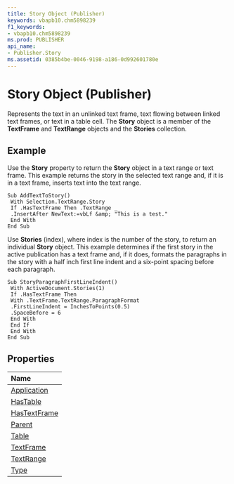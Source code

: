 ```yaml
---
title: Story Object (Publisher)
keywords: vbapb10.chm5898239
f1_keywords:
- vbapb10.chm5898239
ms.prod: PUBLISHER
api_name:
- Publisher.Story
ms.assetid: 0385b4be-0046-9198-a186-0d992601780e
---
```



# Story Object (Publisher)

Represents the text in an unlinked text frame, text flowing between linked text frames, or text in a table cell. The  **Story** object is a member of the **TextFrame** and **TextRange** objects and the **Stories** collection.


## Example

Use the  **Story** property to return the **Story** object in a text range or text frame. This example returns the story in the selected text range and, if it is in a text frame, inserts text into the text range.


```
Sub AddTextToStory() 
 With Selection.TextRange.Story 
 If .HasTextFrame Then .TextRange _ 
 .InsertAfter NewText:=vbLf &amp; "This is a test." 
 End With 
End Sub
```

Use  **Stories** (index), where index is the number of the story, to return an individual **Story** object. This example determines if the first story in the active publication has a text frame and, if it does, formats the paragraphs in the story with a half inch first line indent and a six-point spacing before each paragraph.




```
Sub StoryParagraphFirstLineIndent() 
 With ActiveDocument.Stories(1) 
 If .HasTextFrame Then 
 With .TextFrame.TextRange.ParagraphFormat 
 .FirstLineIndent = InchesToPoints(0.5) 
 .SpaceBefore = 6 
 End With 
 End If 
 End With 
End Sub
```


## Properties



|**Name**|
|:-----|
|[Application](http://msdn.microsoft.com/library/story-application-property-publisher%28Office.15%29.aspx)|
|[HasTable](http://msdn.microsoft.com/library/story-hastable-property-publisher%28Office.15%29.aspx)|
|[HasTextFrame](http://msdn.microsoft.com/library/story-hastextframe-property-publisher%28Office.15%29.aspx)|
|[Parent](http://msdn.microsoft.com/library/story-parent-property-publisher%28Office.15%29.aspx)|
|[Table](http://msdn.microsoft.com/library/story-table-property-publisher%28Office.15%29.aspx)|
|[TextFrame](http://msdn.microsoft.com/library/story-textframe-property-publisher%28Office.15%29.aspx)|
|[TextRange](http://msdn.microsoft.com/library/story-textrange-property-publisher%28Office.15%29.aspx)|
|[Type](http://msdn.microsoft.com/library/story-type-property-publisher%28Office.15%29.aspx)|

